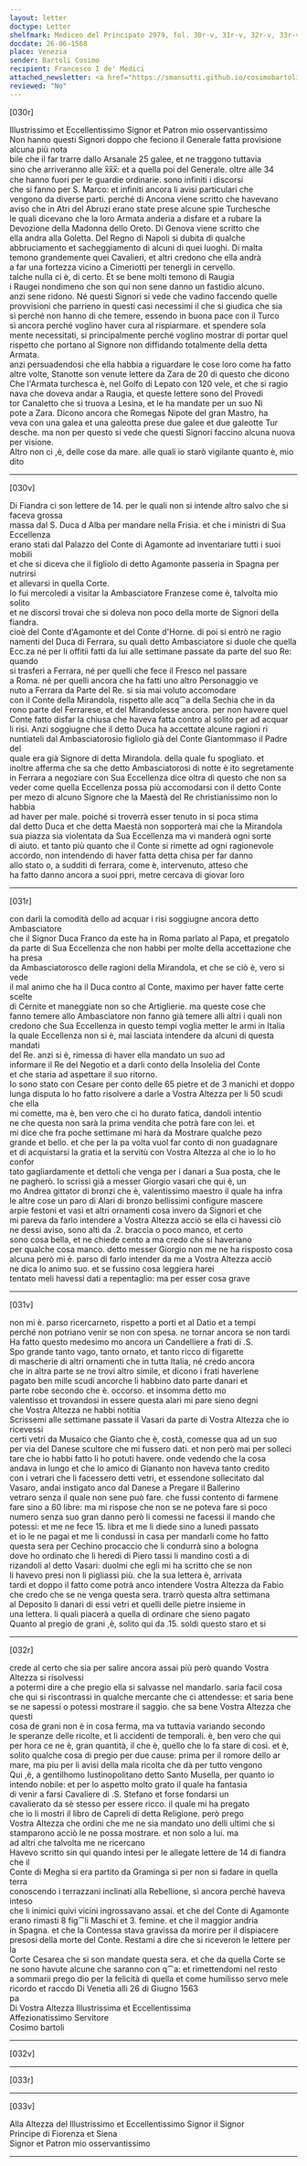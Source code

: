 ```yaml
---
layout: letter
doctype: Letter
shelfmark: Mediceo del Principato 2979, fol. 30r-v, 31r-v, 32r-v, 33r-v
docdate: 26-06-1568
place: Venezia
sender: Bartoli Cosimo
recipient: Francesco I de' Medici
attached_newsletter: <a href="https://smansutti.github.io/cosimobartoli/texts/3080_082/">3080_082</a>
reviewed: "No"
---
```


[030r]  
  
  
Illustrissimo et Eccellentissimo Signor et Patron mio osservantissimo  
Non hanno questi Signori doppo che feciono il Generale fatta provisione alcuna più nota  
bile che il far trarre dallo Arsanale 25 galee, et ne traggono tuttavia  
sino che arriveranno alle x̅x̅x̅: et a quella poi del Generale. oltre alle 34  
che hanno fuori per le guardie ordinarie. sono infiniti i discorsi  
che si fanno per S. Marco: et infiniti ancora li avisi particulari che  
vengono da diverse parti. perché di Ancona viene scritto che havevano  
aviso che in Atri del Abruzi erano state prese alcune spie Turchesche  
le quali dicevano che la loro Armata anderia a disfare et a rubare la  
Devozione della Madonna dello Oreto. Di Genova viene scritto che  
ella andra alla Goletta. Del Regno di Napoli si dubita di qualche  
abbruciamento et sacheggiamento di alcuni di quei luoghi. Di malta  
temono grandemente quei Cavalieri, et altri credono che ella andrà  
a far una fortezza vicino a Cimeriotti per tenergli in cervello.  
talche nulla ci è, di certo. Et se bene molti temono di Raugia  
i Raugei nondimeno che son qui non sene danno un fastidio alcuno.  
anzi sene ridono. Né questi Signori si vede che vadino faccendo quelle  
provvisioni che parrieno in questi casi necessimi il che si giudica che sia  
sì perché non hanno di che temere, essendo in buona pace con il Turco  
sì ancora perché voglino haver cura al rispiarmare. et spendere sola  
mente necessitati, si principalmente perché voglino mostrar di portar quel  
rispetto che portano al Signore non diffidando totalmente della detta Armata.  
anzi persuadendosi che ella habbia a riguardare le cose loro come ha fatto  
altre volte, Stanotte son venute lettere da Zara de 20 di questo che dicono  
Che l'Armata turchesca è, nel Golfo di Lepato con 120 vele, et che si ragio  
nava che doveva andar a Raugia, et queste lettere sono del Provedi  
tor Canaletto che si truova a Lesina, et le ha mandate per un suo Ni  
pote a Zara. Dicono ancora che Romegas Nipote del gran Mastro, ha  
veva con una galea et una galeotta prese due galee et due galeotte Tur  
desche. ma non per questo si vede che questi Signori faccino alcuna nuova per visione.  
Altro non ci ,è, delle cose da mare. alle quali io starò vigilante quanto è, mio dito  
  
---  

[030v]  
  
  
Di Fiandra ci son lettere de 14. per le quali non si intende altro salvo che si faceva grossa  
massa dal S. Duca d Alba per mandare nella Frisia. et che i ministri di Sua Eccellenza  
erano stati dal Palazzo del Conte di Agamonte ad inventariare tutti i suoi mobili  
et che si diceva che il figliolo di detto Agamonte passeria in Spagna per nutrirsi  
et allevarsi in quella Corte.  
Io fui mercoledi a visitar la Ambasciatore Franzese come è, talvolta mio solito  
et ne discorsi trovai che si doleva non poco della morte de Signori della fiandra.  
cioè del Conte d'Agamonte et del Conte d'Horne. di poi si entrò ne ragio  
namenti del Duca di Ferrara, su quali detto Ambasciatore si duole che quella  
Ecc.za né per li offitii fatti da lui alle settimane passate da parte del suo Re: quando  
si trasferì a Ferrara, né per quelli che fece il Fresco nel passare  
a Roma. né per quelli ancora che ha fatti uno altro Personaggio ve  
nuto a Ferrara da Parte del Re. si sia mai voluto accomodare  
con il Conte della Mirandola, rispetto alle acq⁀a della Sechia che in da  
rono parte del Ferrarese, et del Mirandolesse ancora. per non havere quel  
Conte fatto disfar la chiusa che haveva fatta contro al solito per ad acquar  
li risi. Anzi soggiugne che il detto Duca ha accettate alcune ragioni ri  
nuntiateli dal Ambasciatorosio figliolo già del Conte Giantommaso il Padre del  
quale era già Signore di detta Mirandola. della quale fu spogliato. et  
inoltre afferma che sa che detto Ambasciatorosi di notte è ito segretamente  
in Ferrara a negoziare con Sua Eccellenza dice oltra di questo che non sa  
veder come quella Eccellenza possa più accomodarsi con il detto Conte  
per mezo di alcuno Signore che la Maestà del Re christianissimo non lo habbia  
ad haver per male. poiché si troverrà esser tenuto in si poca stima  
dal detto Duca et che detta Maestà non sopporterà mai che la Mirandola  
sua piazza sia violentata da Sua Eccellenza ma vi manderà ogni sorte  
di aiuto. et tanto più quanto che il Conte si rimette ad ogni ragionevole  
accordo, non intendendo di haver fatta detta chisa per far danno  
allo stato o, a sudditi di ferrara, come è, intervenuto, atteso che  
ha fatto danno ancora a suoi ppri, metre cercava di giovar loro  
  
---  

[031r]  
  
  
con darli la comodità dello ad acquar i risi soggiugne ancora detto Ambasciatore  
che il Signor Duca Franco da este ha in Roma parlato al Papa, et pregatolo  
da parte di Sua Eccellenza che non habbi per molte della accettazione che ha presa  
da Ambasciatorosco delle ragioni della Mirandola, et che se ciò è, vero si vede  
il mal animo che ha il Duca contro al Conte, maximo per haver fatte certe scelte  
di Cernite et maneggiate non so che Artiglierie. ma queste cose che  
fanno temere allo Ambasciatore non fanno già temere alli altri i quali non  
credono che Sua Eccellenza in questo tempi voglia metter le armi in Italia  
la quale Eccellenza non si è, mai lasciata intendere da alcuni di questa mandati  
del Re. anzi si è, rimessa di haver ella mandato un suo ad  
informare il Re del Negotio et a darli conto della Insolelia del Conte  
et che staria ad aspettare il suo ritorno.  
Io sono stato con Cesare per conto delle 65 pietre et de 3 manichi et doppo  
lunga disputa lo ho fatto risolvere a darle a Vostra Altezza per li 50 scudi che ella  
mi comette, ma è, ben vero che ci ho durato fatica, dandoli intentio  
ne che questa non sarà la prima vendita che potrà fare con lei. et  
mi dice che fra poche settimane mi harà da Mostrare qualche pezo  
grande et bello. et che per la pa volta vuol far conto di non guadagnare  
et di acquistarsi la gratia et la servitù con Vostra Altezza al che io lo ho confor  
tato gagliardamente et dettoli che venga per i danari a Sua posta, che le  
ne pagherò. Io scrissi già a messer Giorgio vasari che qui è, un  
mo Andrea gittator di bronzi che è, valentissimo maestro il quale ha infra  
le altre cose un paro di Alari di bronzo bellissimi configure mascere  
arpie festoni et vasi et altri ornamenti cosa invero da Signori et che  
mi pareva da farlo intendere a Vostra Altezza acciò se ella ci havessi ciò  
ne dessi aviso, sono alti da .2. braccia o poco manco, et certo  
sono cosa bella, et ne chiede cento a ma credo che si haveriano  
per qualche cosa manco. detto messer Giorgio non me ne ha risposto cosa  
alcuna però mi è. parso di farlo intender da me a Vostra Altezza acciò  
ne dica lo animo suo. et se fussino cosa leggiera harei  
tentato meli havessi dati a repentaglio: ma per esser cosa grave  
  
---  

[031v]  
  
  
non mi è. parso ricercarneto, rispetto a porti et al Datio et a tempi  
perché non potriano venir se non con spesa. ne tornar ancora se non tardi  
Ha fatto questo medesimo mo ancora un Candelliere a frati di .S.  
Spo grande tanto vago, tanto ornato, et tanto ricco di figarette  
di mascherie di altri ornamenti che in tutta Italia, né credo ancora  
che in altra parte se ne trovi altro simile, et dicono i frati haverlene  
pagato ben mille scudi ancorche li habbino dato parte danari et  
parte robe secondo che è. occorso. et insomma detto mo  
valentisso et trovandosi in essere questa alari mi pare sieno degni  
che Vostra Altezza ne habbi notitia  
Scrissemi alle settimane passate il Vasari da parte di Vostra Altezza che io ricevessi  
certi vetri da Musaico che Gianto che è, costà, comesse qua ad un suo  
per via del Danese scultore che mi fussero dati. et non però mai per solleci  
tare che io habbi fatto li ho potuti havere. onde vedendo che la cosa  
andava in lungo et che lo amico di Giananto non haveva tanto credito  
con i vetrari che li facessero detti vetri, et essendone sollecitato dal  
Vasaro, andai instigato anco dal Danese a Pregare il Ballerino  
vetraro senza il quale non sene può fare. che fussi contento di farmene  
fare sino a 60 libre: ma mi rispose che non se ne poteva fare si poco  
numero senza suo gran danno però li comessi ne facessi il mando che  
potessi: et me ne fece 15. libra et me li diede sino a lunedì passato  
et io le ne pagai et me li condussi in casa per mandarli come ho fatto  
questa sera per Cechino procaccio che li condurrà sino a bologna  
dove ho ordinato che li heredi di Piero tassi li mandino costì a di  
rizandoli al detto Vasari: duolmi che egli mi ha scritto che se non  
li havevo presi non li pigliassi più. che la sua lettera è, arrivata  
tardi et doppo il fatto come potrà anco intendere Vostra Altezza da Fabio  
che credo che se ne venga questa sera. trarrò questa altra settimana  
al Deposito li danari di essi vetri et quelli delle pietre insieme in  
una lettera. li quali piacerà a quella di ordinare che sieno pagato  
Quanto al pregio de grani ,è, solito qui da .15. soldi questo staro et si  
  
---  

[032r]  
  
  
crede al certo che sia per salire ancora assai più però quando Vostra Altezza si risolvessi  
a potermi dire a che pregio ella si salvasse nel mandarlo. saria facil cosa  
che qui si riscontrassi in qualche mercante che ci attendesse: et saria bene  
se ne sapessi o potessi mostrare il saggio. che sa bene Vostra Altezza che questi  
cosa de grani non è in cosa ferma, ma va tuttavia variando secondo  
le speranze delle ricolte, et li accidenti de temporali. è, ben vero che qui  
per hora ce ne è, gran quantità, il che è, quello che lo fa stare di così. et è,  
solito qualche cosa di pregio per due cause: prima per il romore dello ar  
mare, ma piu per li avisi della mala ricolta che dà per tutto vengono  
Qui ,è, a gentilhomo Iustinopolitano detto Santo Musella, per quanto io  
intendo nobile: et per lo aspetto molto grato il quale ha fantasia  
di venir a farsi Cavaliere di .S. Stefano et forse fondarsi un  
cavalierato da sè stesso per essere ricco. il quale mi ha pregato  
che io li mostri il libro de Capreli di detta Religione. però prego  
Vostra Altezza che ordini che me ne sia mandato uno delli ultimi che si  
stamparono acciò le ne possa mostrare. et non solo a lui. ma  
ad altri che talvolta me ne ricercano  
Havevo scritto sin qui quando intesi per le allegate lettere de 14 di fiandra che il  
Conte di Megha si era partito da Graminga sì per non si fadare in quella terra  
conoscendo i terrazzani inclinati alla Rebellione, sì ancora perché haveva inteso  
che li inimici quivi vicini ingrossavano assai. et che del Conte di Agamonte  
erano rimasti 8 fig⁀li Maschi et 3. femine. et che il maggior andria  
in Spagna. et che la Contessa stava gravissa da morire per il dispiacere  
presosi della morte del Conte. Restami a dire che si riceveron le lettere per la  
Corte Cesarea che si son mandate questa sera. et che da quella Corte se  
ne sono havute alcune che saranno con q⁀a: et rimettendomi nel resto  
a sommarii prego dio per la felicità di quella et come humilisso servo mele  
ricordo et raccdo Di Venetia alli 26 di Giugno 1563  
pa  
Di Vostra Altezza Illustrissima et Eccellentissima  
Affezionatissimo Servitore  
Cosimo bartoli  
  
---  

[032v]  
  
  
  
---  

[033r]  
  
  
  
---  

[033v]  
  
  
Alla Altezza del Illustrissimo et Eccellentissimo Signor il Signor  
Principe di Fiorenza et Siena  
Signor et Patron mio osservantissimo  
  
---  

